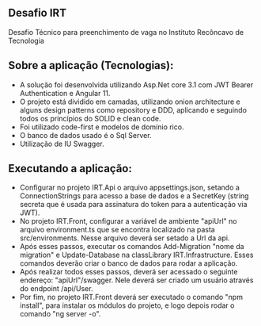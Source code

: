 ## Desafio IRT  

Desafio Técnico para preenchimento de vaga no Instituto Recôncavo de Tecnologia

## Sobre a aplicação (Tecnologias):

- A solução foi desenvolvida utilizando Asp.Net core 3.1 com JWT Bearer Authentication e Angular 11.
- O projeto está dividido em camadas, utilizando onion architecture e alguns design patterns como repository e DDD, aplicando e seguindo todos os princípios do SOLID e clean code.
- Foi utilizado code-first e modelos de domínio rico.
- O banco de dados usado é o Sql Server.
- Utilização de IU Swagger.

## Executando a aplicação:

- Configurar no projeto IRT.Api o arquivo appsettings.json, setando a ConnectionStrings para acesso a base de dados e a SecretKey (string secreta que é usada para assinatura do token para a autenticação via JWT).
- No projeto IRT.Front, configurar a variável de ambiente "apiUrl" no arquivo environment.ts que se encontra localizado na pasta src/environments. Nesse arquivo deverá ser setado a Url da api.
- Após esses passos, executar os comandos Add-Migration "nome da migration" e Update-Database na classLibrary IRT.Infrastructure. Esses comandos deverão criar o banco de dados para rodar a aplicação.
- Após realizar todos esses passos, deverá ser acessado o seguinte endereço: "apiUrl"/swagger. Nele deverá ser criado um usuário através do endpoint /api/User.
- Por fim, no projeto IRT.Front deverá ser executado o comando "npm install", para instalar os módulos do projeto, e logo depois rodar o comando "ng server -o".
